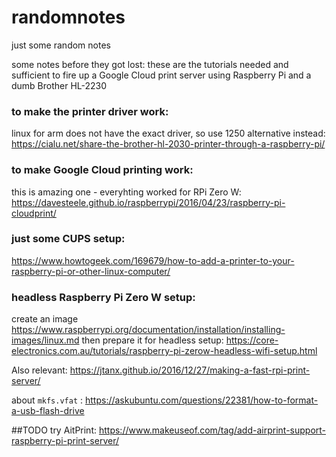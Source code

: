 # randomnotes
just some random notes


some notes before they got lost:
these are the tutorials needed and sufficient to fire up a Google Cloud print server using Raspberry Pi and a dumb Brother HL-2230

### to make the printer driver work:
linux for arm does not have the exact driver, so use 1250 alternative instead:
https://cialu.net/share-the-brother-hl-2030-printer-through-a-raspberry-pi/

### to make Google Cloud printing work:
this is amazing one - everyhting worked for RPi Zero W:
https://davesteele.github.io/raspberrypi/2016/04/23/raspberry-pi-cloudprint/

### just some CUPS setup:
https://www.howtogeek.com/169679/how-to-add-a-printer-to-your-raspberry-pi-or-other-linux-computer/

### headless Raspberry Pi Zero W setup:
create an image https://www.raspberrypi.org/documentation/installation/installing-images/linux.md
then prepare it for headless setup:
https://core-electronics.com.au/tutorials/raspberry-pi-zerow-headless-wifi-setup.html



Also relevant:
https://jtanx.github.io/2016/12/27/making-a-fast-rpi-print-server/

about `mkfs.vfat` : https://askubuntu.com/questions/22381/how-to-format-a-usb-flash-drive


##TODO
try AitPrint:
https://www.makeuseof.com/tag/add-airprint-support-raspberry-pi-print-server/
